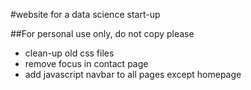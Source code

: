 #website for a data science start-up

##For personal use only, do not copy please

* clean-up old css files
* remove focus in contact page
* add javascript navbar to all pages except homepage
